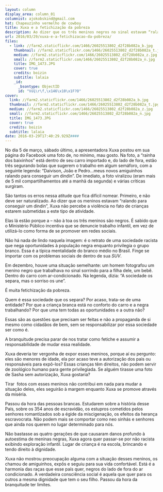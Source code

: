 ```yaml
---
layout: column
display_area: column_01
columnist: ajokobskind@gmail.com
hat: Chapeuzinho vermelho de cowboy
title: Xuxa e a fetichização da pobreza
description: Ao dizer que os três meninos negros no sinal estavam “ralando para conseguir
url: 2016/03/29/xuxa-e-a-fetichizacao-da-pobreza/
files:
  - link: //farm2.staticflickr.com/1466/26025513802_d2f28b082a_b.jpg
    thumbnail: //farm2.staticflickr.com/1466/26025513802_d2f28b082a_t.jpg
    medium: //farm2.staticflickr.com/1466/26025513802_d2f28b082a_z.jpg
    small: //farm2.staticflickr.com/1466/26025513802_d2f28b082a_n.jpg
    title: IMG_1473.JPG
    cover: true
    credits: boizin
    subtitle: lalaia
    _id:
      _bsontype: ObjectID
      id: "Vú¾\r\f,\x146\x10\x1F?O"
cover:
  link: //farm2.staticflickr.com/1466/26025513802_d2f28b082a_b.jpg
  thumbnail: //farm2.staticflickr.com/1466/26025513802_d2f28b082a_t.jpg
  medium: //farm2.staticflickr.com/1466/26025513802_d2f28b082a_z.jpg
  small: //farm2.staticflickr.com/1466/26025513802_d2f28b082a_n.jpg
  title: IMG_1473.JPG
  cover: true
  credits: boizin
  subtitle: lalaia
date: 2016-03-29T17:40:29.929Z####
---
```

<p>No dia 5 de mar&ccedil;o, s&aacute;bado &uacute;ltimo, a apresentadora Xuxa postou em sua p&aacute;gina do Facebook uma foto de, no m&iacute;nimo, mau gosto. Na foto, a &ldquo;rainha dos baixinhos&rdquo; est&aacute; dentro de seu carro importado e, do lado de fora, est&atilde;o tr&ecirc;s&nbsp;segurando bolas que sugerem o trabalho em algum sem&aacute;foro, com a seguinte legenda: &ldquo;Daivison, Jo&atilde;o e Pedro...meus novos amiguinhos ralando para conseguir um dindin&rdquo;. De imediato, a foto viralizou (eram mais de 5 mil compartilhamentos at&eacute; a manh&atilde; da segunda) e v&aacute;rias cr&iacute;ticas surgiram.</p>

<p>S&atilde;o tantos os erros nessa atitude que fica dif&iacute;cil nomear. Primeiro,&nbsp;e n&atilde;o deve ser naturalizado. Ao dizer que os meninos estavam &ldquo;ralando para conseguir um dindin&rdquo;, Xuxa n&atilde;o percebe a viol&ecirc;ncia no fato de crian&ccedil;as estarem submetidas a este tipo de atividade.</p>

<p>Elas l&aacute; est&atilde;o porque a&nbsp;&ndash; n&atilde;o &agrave; toa os tr&ecirc;s meninos s&atilde;o negros. &Eacute; sabido que o Minist&eacute;rio P&uacute;blico incentiva que se denuncie trabalho infantil, em vez de utiliz&aacute;-lo como forma de se promover em redes sociais.</p>

<p>N&atilde;o h&aacute; nada de lindo naquela imagem: &eacute; o retrato de uma sociedade racista que nega oportunidades &agrave; popula&ccedil;&atilde;o negra enquanto privilegia o grupo branco. Essa &eacute; a t&iacute;pica mentalidade do branco m&eacute;dio no Brasil. Finge se importar com os problemas sociais de dentro de sua&nbsp;<i>SUV</i>.&nbsp;</p>

<p>Em dezembro, houve uma situa&ccedil;&atilde;o semelhante: um homem fotografou um menino negro que trabalhava no sinal sorrindo para a filha dele, um beb&ecirc;. Dentro do carro com ar-condicionado. Na legenda, dizia: &ldquo;A sociedade os separa, mas o sorriso os une&rdquo;.</p>

<p>&Eacute; muita fetichiza&ccedil;&atilde;o da pobreza.</p>

<p>Quem &eacute; essa sociedade que os separa? Por acaso, trata-se de uma entidade? Por que a crian&ccedil;a branca est&aacute; no conforto do carro e a negra trabalhando? Por que uma tem todas as oportunidades e a outra n&atilde;o?</p>

<p>Essas s&atilde;o as quest&otilde;es que precisam ser feitas e n&atilde;o a propaganda de si mesmo como cidad&atilde;os de bem, sem se responsabilizar por essa sociedade ser como &eacute;.</p>

<p>A branquitude precisa parar de nos tratar como fetiche e assumir a responsabilidade de mudar essa realidade.</p>

<p>Xuxa deveria ter vergonha de expor esses meninos, porque a&iacute; eu pergunto: eles s&atilde;o menores de idade, ela por acaso teve a autoriza&ccedil;&atilde;o dos pais ou respons&aacute;veis para exp&ocirc;-los? Essas crian&ccedil;as t&ecirc;m direitos, n&atilde;o podem servir de zool&oacute;gico humano para gente privilegiada.&nbsp;Se algu&eacute;m tirasse uma foto de Sasha sem autoriza&ccedil;&atilde;o, Xuxa gostaria?</p>

<p>Tirar &nbsp;fotos com esses meninos n&atilde;o contribui em nada para mudar a situa&ccedil;&atilde;o deles, eles seguir&atilde;o &agrave; margem enquanto Xuxa se promove atrav&eacute;s da mis&eacute;ria.&nbsp;</p>

<p>Passou da hora das pessoas brancas.&nbsp;Estudarem sobre a hist&oacute;ria desse Pa&iacute;s, sobre os 354 anos de escravid&atilde;o, os estupros cometidos pelos senhores romantizados sob a &eacute;gide da miscigena&ccedil;&atilde;o, os efeitos da heran&ccedil;a escravocrata. N&atilde;o podem mais se comportar como neo sinh&aacute;s e senhores que ainda nos querem no lugar determinado para n&oacute;s.</p>

<p>N&atilde;o bastasse as quatro gera&ccedil;&otilde;es de&nbsp;que causaram danos profundo &agrave; autoestima de meninas negras, Xuxa agora quer passar-se por n&atilde;o racista exibindo explora&ccedil;&atilde;o infantil. Lugar de crian&ccedil;a &eacute; na escola, brincando e tendo direito &agrave; dignidade.</p>

<p>Xuxa n&atilde;o mostrou preocupa&ccedil;&atilde;o alguma com a situa&ccedil;&atilde;o desses meninos, os chamou de amiguinhos, exp&ocirc;s e seguiu para sua vida confort&aacute;vel. Est&aacute; &eacute; a harmonia das ra&ccedil;as que esse pa&iacute;s quer, negros do lado de fora do ar condicionado.&nbsp;A verdadeira consci&ecirc;ncia social &eacute; aquela que quer para os outros a mesma dignidade que tem o seu filho. Passou da hora da branquitude ter limites.</p>

